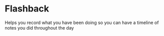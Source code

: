 # Flashback

Helps you record what you have been doing so you can have a timeline of notes you did throughout the day